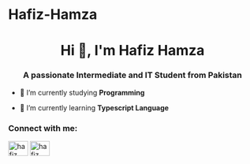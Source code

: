 
# Hafiz-Hamza
<h1 align="center">Hi 👋, I'm Hafiz Hamza</h1>
<h3 align="center">A passionate Intermediate and IT Student from Pakistan</h3>



- 🔭 I’m currently studying **Programming**

- 🌱 I’m currently learning **Typescript Language**

<h3 align="left">Connect with me:</h3>
<p align="left">
<a href="https://linkedin.com/in/hafiz hamza" target="blank"><img align="center" src="https://raw.githubusercontent.com/rahuldkjain/github-profile-readme-generator/master/src/images/icons/Social/linked-in-alt.svg" alt="hafiz hamza" height="30" width="40" /></a>
<a href="https://fb.com/hafiz hamza" target="blank"><img align="center" src="https://raw.githubusercontent.com/rahuldkjain/github-profile-readme-generator/master/src/images/icons/Social/facebook.svg" alt="hafiz hamza" height="30" width="40" /></a>
</p>
